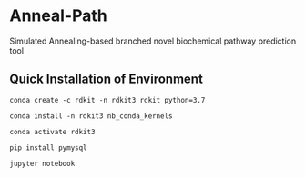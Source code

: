 # Anneal-Path
Simulated Annealing-based branched novel biochemical pathway prediction tool

## Quick Installation of Environment

```
conda create -c rdkit -n rdkit3 rdkit python=3.7
```


```
conda install -n rdkit3 nb_conda_kernels
```


```
conda activate rdkit3
```


```
pip install pymysql
```


```
jupyter notebook
```

